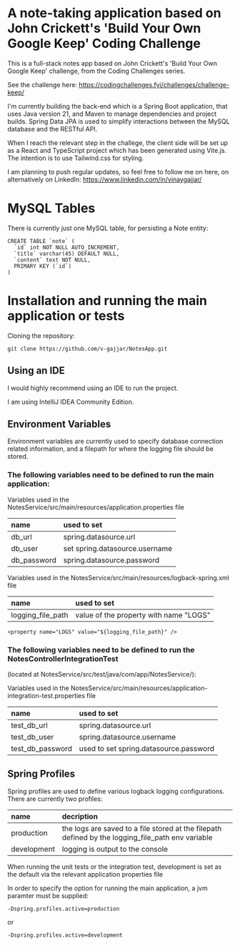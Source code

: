 # A note-taking application based on John Crickett's 'Build Your Own Google Keep' Coding Challenge

This is a full-stack notes app based on John Crickett's 'Build Your Own Google Keep' challenge, from the Coding Challenges series.

See the challenge here: https://codingchallenges.fyi/challenges/challenge-keep/

I'm currently building the back-end which is a Spring Boot application, that uses Java version 21, and Maven to manage dependencies and project builds. Spring Data JPA is used to simplify interactions between the MySQL database and the RESTful API.

When I reach the relevant step in the challege, the client side will be set up as a React and TypeScript project which has been generated using Vite.js. The intention is to use Tailwind.css for styling. 

I am planning to push regular updates, so feel free to follow me on here, on alternatively on LinkedIn: https://www.linkedin.com/in/vinaygajjar/

# MySQL Tables
There is currently just one MySQL table, for persisting a Note entity:

```
CREATE TABLE `note` (
  `id` int NOT NULL AUTO_INCREMENT,
  `title` varchar(45) DEFAULT NULL,
  `content` text NOT NULL,
  PRIMARY KEY (`id`)
)
```

# Installation and running the main application or tests

Cloning the repository: 
```
git clone https://github.com/v-gajjar/NotesApp.git
```

## Using an IDE
I would highly recommend using an IDE to run the project. 

I am using IntelliJ IDEA Community Edition.


## Environment Variables
Environment variables are currently used to specify database connection related information, and a filepath for where the logging file should be stored. 

### The following variables need to be defined to run the main application:

Variables used in the NotesService/src/main/resources/application.properties file

| name | used to set |
| :--- | :--- |
| db_url | spring.datasource.url |
| db_user | set spring.datasource.username|
| db_password | spring.datasource.password |

Variables used in the NotesService/src/main/resources/logback-spring.xml file

| name | used to set |
| :--- | :--- |
| logging_file_path | value of the property with name "LOGS" |

```
<property name="LOGS" value="${logging_file_path}" />
```

### The following variables need to be defined to run the NotesControllerIntegrationTest 
(located at NotesService/src/test/java/com/app/NotesService/):

Variables used in the NotesService/src/main/resources/application-integration-test.properties file

| name | used to set |
| :--- | :--- |
| test_db_url | spring.datasource.url |
| test_db_user | spring.datasource.username |
| test_db_password | used to set spring.datasource.password |


## Spring Profiles
Spring profiles are used to define various logback logging configurations. There are currently two profiles:

| name | decription |
| :--- | :--- |
| production | the logs are saved to a file stored at the filepath defined by the logging_file_path env variable |
| development | logging is output to the console |

When running the unit tests or the integration test, development is set as the default via the relevant application properties file

In order to specify the option for running the main application, a jvm paramter must be supplied:
```
-Dspring.profiles.active=production
```
or 
```
-Dspring.profiles.active=development
```







